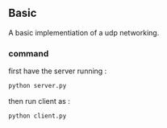 ## Basic

A basic implementiation of a udp networking.

### command

first have the server running :

```python
python server.py
```

then run client as :
```python
python client.py
```